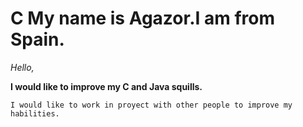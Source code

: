 # C My name is Agazor.I am from Spain. 

*Hello,*

**I would like to improve my C and Java squills.**

`I would like to work in proyect with other people to improve my habilities.`
